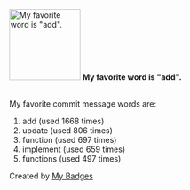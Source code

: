 <img src="https://my-badges.github.io/my-badges/favorite-word.png" alt="My favorite word is &quot;add&quot;." title="My favorite word is &quot;add&quot;." width="128">
<strong>My favorite word is &quot;add&quot;.</strong>
<br><br>

My favorite commit message words are:

1. add (used 1668 times)
2. update (used 806 times)
3. function (used 697 times)
4. implement (used 659 times)
5. functions (used 497 times)


Created by <a href="https://github.com/my-badges/my-badges">My Badges</a>